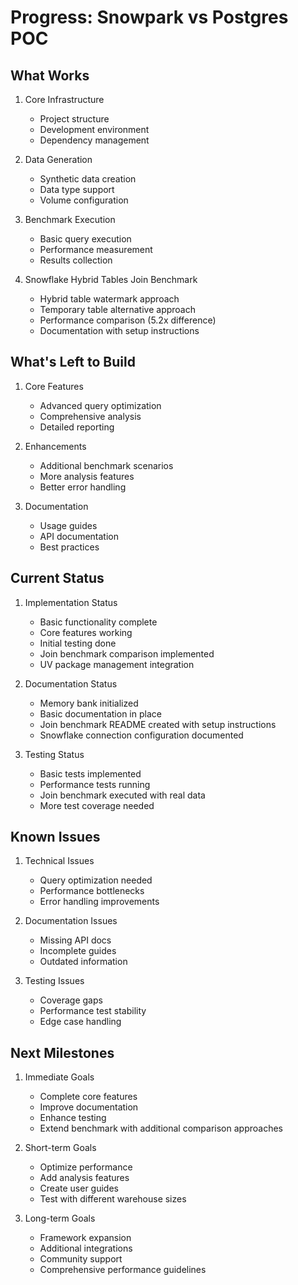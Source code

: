 # Progress: Snowpark vs Postgres POC

## What Works
1. Core Infrastructure
   - Project structure
   - Development environment
   - Dependency management

2. Data Generation
   - Synthetic data creation
   - Data type support
   - Volume configuration

3. Benchmark Execution
   - Basic query execution
   - Performance measurement
   - Results collection

4. Snowflake Hybrid Tables Join Benchmark
   - Hybrid table watermark approach
   - Temporary table alternative approach
   - Performance comparison (5.2x difference)
   - Documentation with setup instructions

## What's Left to Build
1. Core Features
   - Advanced query optimization
   - Comprehensive analysis
   - Detailed reporting

2. Enhancements
   - Additional benchmark scenarios
   - More analysis features
   - Better error handling

3. Documentation
   - Usage guides
   - API documentation
   - Best practices

## Current Status
1. Implementation Status
   - Basic functionality complete
   - Core features working
   - Initial testing done
   - Join benchmark comparison implemented
   - UV package management integration

2. Documentation Status
   - Memory bank initialized
   - Basic documentation in place
   - Join benchmark README created with setup instructions
   - Snowflake connection configuration documented

3. Testing Status
   - Basic tests implemented
   - Performance tests running
   - Join benchmark executed with real data
   - More test coverage needed

## Known Issues
1. Technical Issues
   - Query optimization needed
   - Performance bottlenecks
   - Error handling improvements

2. Documentation Issues
   - Missing API docs
   - Incomplete guides
   - Outdated information

3. Testing Issues
   - Coverage gaps
   - Performance test stability
   - Edge case handling

## Next Milestones
1. Immediate Goals
   - Complete core features
   - Improve documentation
   - Enhance testing
   - Extend benchmark with additional comparison approaches

2. Short-term Goals
   - Optimize performance
   - Add analysis features
   - Create user guides
   - Test with different warehouse sizes

3. Long-term Goals
   - Framework expansion
   - Additional integrations
   - Community support
   - Comprehensive performance guidelines 